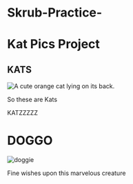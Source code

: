 # Skrub-Practice-
<h1>Kat Pics Project</h1>
<h2>KATS</h2>
<img src="https://bit.ly/fcc-relaxing-cat" alt="A cute orange cat lying on its back.">
<p>So these are Kats</p>
<p>KATZZZZZ</p>
<h1>DOGGO</h1>
<img src="http://cdn.akc.org/content/article-body-image/shiba_inu_cute_puppies.jpg" alt="doggie">
<p>Fine wishes upon this marvelous creature</p>
